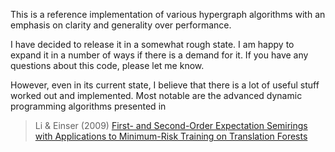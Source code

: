 This is a reference implementation of various hypergraph algorithms with an
emphasis on clarity and generality over performance.

I have decided to release it in a somewhat rough state.  I am happy to expand it
in a number of ways if there is a demand for it.  If you have any questions
about this code, please let me know.

However, even in its current state, I believe that there is a lot of useful
stuff worked out and implemented.  Most notable are the advanced dynamic
programming algorithms presented in

> Li & Einser (2009)
> [First- and Second-Order Expectation Semirings with Applications to Minimum-Risk Training on Translation Forests](https://cs.jhu.edu/~jason/papers/li+eisner.emnlp09.pdf)
